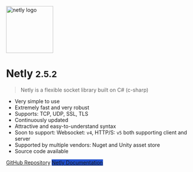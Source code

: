 <img alt="netly logo" width="128px" height="auto" src="https://media.githubusercontent.com/media/alec1o/Netly/main/docs/_media/netly.png" />

# Netly <small>2.5.2</small>

> Netly is a flexible socket library built on C# (c-sharp)

- Very simple to use
- Extremely fast and very robust
- Supports: TCP, UDP, SSL, TLS
- Continuously updated
- Attractive and easy-to-understand syntax
- Soon to support: Websocket: ``v4``, HTTP/S: ``v5`` both supporting client and server
- Supported by multiple vendors: Nuget and Unity asset store
- Source code available

<a href="https://github.com/alec1o/Netly/" style="border-color: #2050ce;">GitHub Repository</a>
<a href="/Overview" style="border-color: #2050ce; background-color: #2050ce;">Netly Documentation</a>
